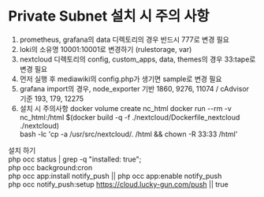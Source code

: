 # Private Subnet 설치 시 주의 사항

1. prometheus, grafana의 data 디렉토리의 경우 반드시 777로 변경 필요
2. loki의 소유명 10001:10001로 변경하기 (rulestorage, var)
3. nextcloud 디렉토리의 config, custom_apps, data, themes의 경우 33:tape로 변경 필요
4. 먼저 실행 후 mediawiki의 config.php가 생기면 sample로 변경 필요
5. grafana import의 경우, node_exporter 기반 1860, 9276, 11074 / cAdvisor 기준 193, 179, 12275
6. 설치 시 주의사항
   docker volume create nc_html
   docker run --rm -v nc_html:/html $(docker build -q -f ./nextcloud/Dockerfile_nextcloud ./nextcloud) \
   bash -lc 'cp -a /usr/src/nextcloud/. /html && chown -R 33:33 /html'

설치 하기\
php occ status | grep -q "installed: true";\
php occ background:cron\
php occ app:install notify_push || php occ app:enable notify_push\
php occ notify_push:setup https://cloud.lucky-gun.com/push || true
